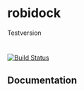 # robidock
Testversion
# 
[![Build Status](https://travis-ci.org/robisys/robidock.svg)](https://travis-ci.org/robisys/robidock)

## Documentation




